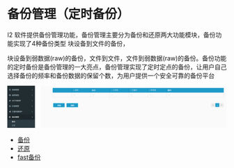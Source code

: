 # 备份管理（定时备份）

I2 软件提供备份管理功能，备份管理主要分为备份和还原两大功能模块，备份功能实现了4种备份类型 块设备到文件的备份，

块设备到弱数据\(raw\)的备份，文件到文件，文件到弱数据\(raw\)的备份。备份功能的定时备份是备份管理的一大亮点，备份管理实现了定时定点的备份，让用户自己选择备份的频率和备份数据的保留个数，为用户提供一个安全可靠的备份平台

![](/assets/V6.143449.png)

* [备份](backup.md)
* [还原](restore.md)
* [fast备份](fast.md)



